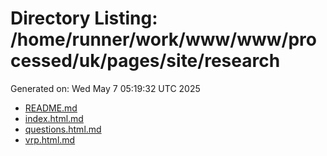 # Directory Listing: /home/runner/work/www/www/processed/uk/pages/site/research
Generated on: Wed May  7 05:19:32 UTC 2025

- [README.md](README.md)
- [index.html.md](index.html.md)
- [questions.html.md](questions.html.md)
- [vrp.html.md](vrp.html.md)
